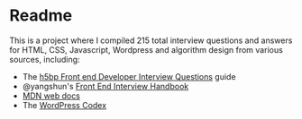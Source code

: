 # Readme

This is a project where I compiled 215 total interview questions and answers for HTML, CSS, Javascript, Wordpress and algorithm design from various sources, including:

* The [h5bp Front end Developer Interview Questions](https://github.com/h5bp/Front-end-Developer-Interview-Questions) guide
* @yangshun's [Front End Interview Handbook](https://github.com/yangshun/front-end-interview-handbook)
* [MDN web docs](https://developer.mozilla.org)
* The [WordPress Codex](https://codex.wordpress.org/)
